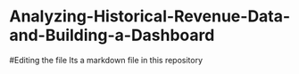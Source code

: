 # Analyzing-Historical-Revenue-Data-and-Building-a-Dashboard
#Editing the file
Its a markdown file in this repository
